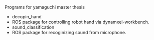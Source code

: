 Programs for yamaguchi master thesis

 - decopin_hand
  - ROS package for controlling robot hand via dynamxel-workbench.
 - sound_classification
  - ROS package for recoginizing sound from microphone.
